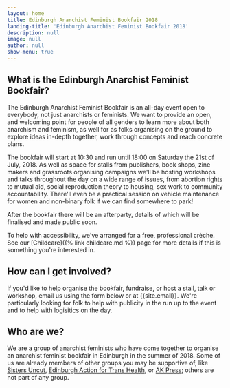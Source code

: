 ```yaml
---
layout: home
title: Edinburgh Anarchist Feminist Bookfair 2018
landing-title: 'Edinburgh Anarchist Feminist Bookfair 2018'
description: null
image: null
author: null
show-menu: true
---
```


## What is the Edinburgh Anarchist Feminist Bookfair?
The Edinburgh Anarchist Feminist Bookfair is an all-day event open to everybody, not just anarchists or feminists. We want to provide an open, and welcoming point for people of all genders to learn more about both anarchism and feminism, as well for as folks organising on the ground to explore ideas in-depth together, work through concepts and reach concrete plans.

The bookfair will start at 10:30 and run until 18:00 on Saturday the 21st of July, 2018. As well as space for stalls from publishers, book shops, zine makers and grassroots organising campaigns we'll be hosting workshops and talks throughout the day on a wide range of issues, from abortion rights to mutual aid, social reproduction theory to housing, sex work to community accountability. There'll even be a practical session on vehicle maintenance for women and non-binary folk if we can find somewhere to park!

After the bookfair there will be an afterparty, details of which will be finalised and made public soon.

To help with accessibility, we've arranged for a free, professional crèche. See our [Childcare]({% link childcare.md %}) page for more details if this is something you're interested in.

## How can I get involved?

If you'd like to help organise the bookfair, fundraise, or host a stall, talk or workshop, email us using the form below or at {{site.email}}. We're particularly looking for folk to help with publicity in the run up to the event and to help with logisitics on the day.

## Who are we?

We are a group of anarchist feminists who have come together to organise an anarchist feminist bookfair in Edinburgh in the summer of 2018. Some of us are already members of other groups you may be supportive of, like [Sisters Uncut](http://www.sistersuncut.org/ "Sisters Uncut"), [Edinburgh Action for Trans Health](https://edinburghath.tumblr.com/ "Edinburgh Action for Trans Health"), or [AK Press](https://akuk.com/index.php "AK Press"); others are not part of any group.
